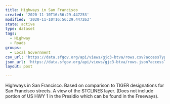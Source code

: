 ```yaml
---
title: Highways in San Francisco
created: '2020-11-10T16:56:29.447253'
modified: '2020-11-10T16:56:29.447263'
state: active
type: dataset
tags:
  - Highway
  - Roads
groups:
  - Local Government
csv_url: 'https://data.sfgov.org/api/views/gjc3-btva/rows.csv?accessType=DOWNLOAD'
json_url: 'https://data.sfgov.org/api/views/gjc3-btva/rows.json?accessType=DOWNLOAD'
layout: post

---
```

Highways in San Francisco. Based on comparison to TIGER designations for San Francisco streets. A view of the STCLINES layer. (Does not include portion of US HWY 1 in the Presidio which can be found in the Freeways).
